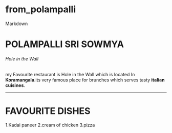 # from_polampalli
Markdown
# POLAMPALLI SRI SOWMYA
###### Hole in the Wall
my Favourite restaurant is Hole in the Wall which is located In **Koramangala**.its very famous place for brunches which serves tasty **italian cuisines**.
 
 *** 

# FAVOURITE DISHES
1.Kadai paneer
2.cream of chicken
3.pizza